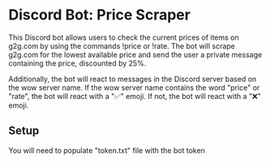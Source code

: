 # Discord Bot: Price Scraper

This Discord bot allows users to check the current prices of items on g2g.com by using the commands !price or !rate. The bot will scrape g2g.com for the lowest available price and send the user a private message containing the price, discounted by 25%.

Additionally, the bot will react to messages in the Discord server based on the wow server name. If the wow server name contains the word "price" or "rate", the bot will react with a "✅" emoji. If not, the bot will react with a "❌" emoji.


## Setup

You will need to populate "token.txt" file with the bot token

